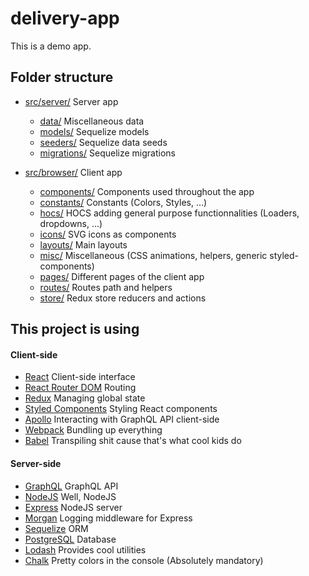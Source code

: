 # delivery-app

This is a demo app.

## Folder structure

* [src/server/](./src/server/) Server app
    * [data/](./src/server/data/) Miscellaneous data
    * [models/](./src/server/models/) Sequelize models
    * [seeders/](./src/server/seeders/) Sequelize data seeds
    * [migrations/](./src/server/migrations/) Sequelize migrations

* [src/browser/](./src/browser/) Client app
    * [components/](./src/browser/components/) Components used throughout the app
    * [constants/](./src/browser/constants/) Constants (Colors, Styles, ...)
    * [hocs/](./src/browser/hocs/) HOCS adding general purpose functionnalities (Loaders, dropdowns, ...)
    * [icons/](./src/browser/icons/) SVG icons as components
    * [layouts/](./src/browser/layouts/) Main layouts
    * [misc/](./src/browser/misc/) Miscellaneous (CSS animations, helpers, generic styled-components)
    * [pages/](./src/browser/pages/) Different pages of the client app
    * [routes/](./src/browser/routes/) Routes path and helpers
    * [store/](./src/browser/store/) Redux store reducers and actions

## This project is using
#### Client-side
* [React](https://reactjs.org/) Client-side interface
* [React Router DOM](https://www.npmjs.com/package/react-router-dom) Routing
* [Redux](https://redux.js.org/) Managing global state
* [Styled Components](https://www.styled-components.com/) Styling React components
* [Apollo](https://github.com/apollographql) Interacting with GraphQL API client-side
* [Webpack](https://webpack.js.org/) Bundling up everything
* [Babel](https://babeljs.io/) Transpiling shit cause that's what cool kids do

#### Server-side

* [GraphQL](https://graphql.org/) GraphQL API
* [NodeJS](https://nodejs.org/en/) Well, NodeJS
* [Express](https://expressjs.com/) NodeJS server
* [Morgan](https://github.com/expressjs/morgan) Logging middleware for Express
* [Sequelize](http://docs.sequelizejs.com/) ORM
* [PostgreSQL](https://www.postgresql.org/) Database
* [Lodash](https://lodash.com/) Provides cool utilities
* [Chalk](https://github.com/chalk/chalk) Pretty colors in the console (Absolutely mandatory)
